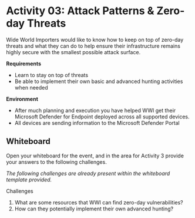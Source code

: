 # Activity 03: Attack Patterns & Zero-day Threats

Wide World Importers would like to know how to keep on top of zero-day threats and what they can do to help ensure their infrastructure remains highly secure with the smallest possible attack surface.

**Requirements**

* Learn to stay on top of threats
* Be able to implement their own basic and advanced hunting activities when needed

**Environment**

* After much planning and execution you have helped WWI get their Microsoft Defender for Endpoint deployed across all supported devices.
* All devices are sending information to the Microsoft Defender Portal

## Whiteboard

Open your whiteboard for the event, and in the area for Activity 3 provide your answers to the following challenges.

*The following challenges are already present within the whiteboard template provided.*

Challenges

1. What are some resources that WWI can find zero-day vulnerabilities?
2. How can they potentially implement their own advanced hunting?
